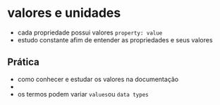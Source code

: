 # valores e unidades

* cada propriedade possui valores `property: value`
* estudo constante afim de entender as propriedades e seus valores

## Prática

* como conhecer e estudar os valores na documentação
* <color> <length>
* os termos podem variar `values`ou `data types`